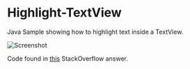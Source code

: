 # Highlight-TextView
Java Sample showing how to highlight text inside a TextView.

![Screenshot](https://user-images.githubusercontent.com/102436050/160285947-ad83e44f-fdc1-4e96-92cb-1877b730109f.png)

Code found in [this](https://stackoverflow.com/a/30096905/11880323) StackOverflow answer.
